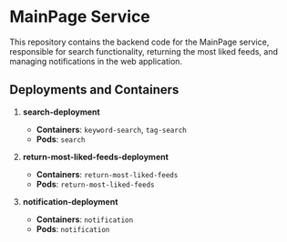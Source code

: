 # MainPage Service

This repository contains the backend code for the MainPage service, responsible for search functionality, returning the most liked feeds, and managing notifications in the web application.

## Deployments and Containers

1. **search-deployment**
   - **Containers**: `keyword-search`, `tag-search`
   - **Pods**: `search`

2. **return-most-liked-feeds-deployment**
   - **Containers**: `return-most-liked-feeds`
   - **Pods**: `return-most-liked-feeds`

3. **notification-deployment**
   - **Containers**: `notification`
   - **Pods**: `notification`
